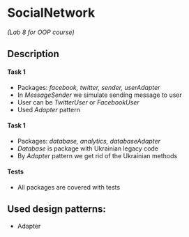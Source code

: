 # SocialNetwork

_(Lab 8 for OOP course)_

## Description

#### Task 1
- Packages: *facebook, twitter, sender, userAdapter*
- In *MessageSender* we simulate sending message to user
- User can be *TwitterUser* or *FacebookUser*
- Used *Adapter* pattern

#### Task 1
- Packages: *database, analytics, databaseAdapter*
- *Database* is package with Ukrainian legacy code
- By *Adapter* pattern we get rid of the Ukrainian methods

#### Tests
- All packages are covered with tests

## Used design patterns:
* Adapter
